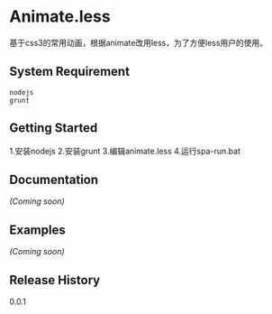 # Animate.less

基于css3的常用动画，根据animate改用less，为了方便less用户的使用。

## System Requirement
	nodejs
	grunt

## Getting Started

1.安装nodejs
2.安装grunt
3.编辑animate.less
4.运行spa-run.bat

## Documentation
_(Coming soon)_

## Examples
_(Coming soon)_

## Release History
0.0.1

